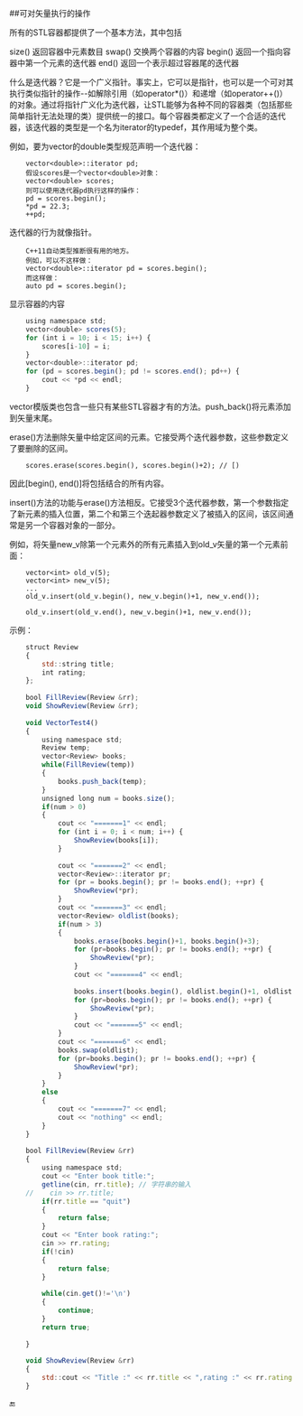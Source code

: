 ##可对矢量执行的操作

所有的STL容器都提供了一个基本方法，其中包括

size()        返回容器中元素数目
swap()        交换两个容器的内容
begin()       返回一个指向容器中第一个元素的迭代器
end()         返回一个表示超过容器尾的迭代器

什么是迭代器？它是一个广义指针。事实上，它可以是指针，也可以是一个可对其执行类似指针的操作--如解除引用（如operator*()）和递增（如operator++()）的对象。通过将指针广义化为迭代器，让STL能够为各种不同的容器类（包括那些简单指针无法处理的类）提供统一的接口。每个容器类都定义了一个合适的迭代器，该迭代器的类型是一个名为iterator的typedef，其作用域为整个类。

例如，要为vector的double类型规范声明一个迭代器：

        vector<double>::iterator pd;
        假设scores是一个vector<double>对象：
        vector<double> scores;
        则可以使用迭代器pd执行这样的操作：
        pd = scores.begin();
        *pd = 22.3;
        ++pd;
    
迭代器的行为就像指针。

        C++11自动类型推断很有用的地方。
        例如，可以不这样做：
        vector<double>::iterator pd = scores.begin();
        而这样做：
        auto pd = scores.begin();
    
显示容器的内容

```javascript
    using namespace std;
    vector<double> scores(5);
    for (int i = 10; i < 15; i++) {
        scores[i-10] = i;
    }
    vector<double>::iterator pd;
    for (pd = scores.begin(); pd != scores.end(); pd++) {
        cout << *pd << endl;
    }
```

vector模版类也包含一些只有某些STL容器才有的方法。push_back()将元素添加到矢量末尾。

erase()方法删除矢量中给定区间的元素。它接受两个迭代器参数，这些参数定义了要删除的区间。

        scores.erase(scores.begin(), scores.begin()+2); // [)

因此[begin(), end()]将包括结合的所有内容。


insert()方法的功能与erase()方法相反。它接受3个迭代器参数，第一个参数指定了新元素的插入位置，第二个和第三个迭起器参数定义了被插入的区间，该区间通常是另一个容器对象的一部分。


例如，将矢量new_v除第一个元素外的所有元素插入到old_v矢量的第一个元素前面：

        vector<int> old_v(5);
        vector<int> new_v(5);
        ...
        old_v.insert(old_v.begin(), new_v.begin()+1, new_v.end());

        old_v.insert(old_v.end(), new_v.begin()+1, new_v.end());


示例：

```javascript
    struct Review
    {
        std::string title;
        int rating;
    };
    
    bool FillReview(Review &rr);
    void ShowReview(Review &rr);
    
    void VectorTest4()
    {
        using namespace std;
        Review temp;
        vector<Review> books;
        while(FillReview(temp))
        {
            books.push_back(temp);
        }
        unsigned long num = books.size();
        if(num > 0)
        {
            cout << "=======1" << endl;
            for (int i = 0; i < num; i++) {
                ShowReview(books[i]);
            }
    
            cout << "=======2" << endl;
            vector<Review>::iterator pr;
            for (pr = books.begin(); pr != books.end(); ++pr) {
                ShowReview(*pr);
            }
            cout << "=======3" << endl;
            vector<Review> oldlist(books);
            if(num > 3)
            {
                books.erase(books.begin()+1, books.begin()+3);
                for (pr=books.begin(); pr != books.end(); ++pr) {
                    ShowReview(*pr);
                }
                cout << "=======4" << endl;
                
                books.insert(books.begin(), oldlist.begin()+1, oldlist.begin()+2);
                for (pr=books.begin(); pr != books.end(); ++pr) {
                    ShowReview(*pr);
                }
                cout << "=======5" << endl;
            }
            cout << "=======6" << endl;
            books.swap(oldlist);
            for (pr=books.begin(); pr != books.end(); ++pr) {
                ShowReview(*pr);
            }
        }
        else
        {
            cout << "=======7" << endl;
            cout << "nothing" << endl;
        }
    }
    
    bool FillReview(Review &rr)
    {
        using namespace std;
        cout << "Enter book title:";
        getline(cin, rr.title); // 字符串的输入
    //    cin >> rr.title;
        if(rr.title == "quit")
        {
            return false;
        }
        cout << "Enter book rating:";
        cin >> rr.rating;
        if(!cin)
        {
            return false;
        }
        
        while(cin.get()!='\n')
        {
            continue;
        }
        return true;
        
    }
    
    void ShowReview(Review &rr)
    {
        std::cout << "Title :" << rr.title << ",rating :" << rr.rating << std::endl;
    }
```




🔚



